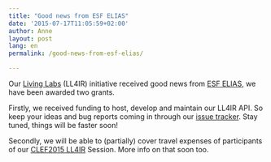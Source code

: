 ```yaml
---
title: "Good news from ESF ELIAS"
date: '2015-07-17T11:05:59+02:00'
author: Anne
layout: post
lang: en
permalink: /good-news-from-esf-elias/

---
```


Our [Living Labs](http://living-labs.net/) (LL4IR) initiative received good news
from [ESF ELIAS](http://elias-network.eu/), we have been awarded two grants.

Firstly, we received funding to host, develop and maintain our LL4IR API. So keep your ideas and bug reports coming in
through our [issue tracker](https://bitbucket.org/living-labs/ll-api/issues). Stay tuned, things will be faster soon!

Secondly, we will be able to (partially) cover travel expenses of participants of
our [CLEF2015 LL4IR](http://clef2015.clef-initiative.eu/CLEF2015/programme.php) Session. More info on that soon too.
